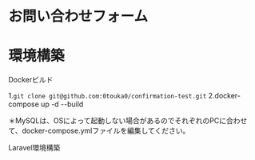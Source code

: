 # お問い合わせフォーム

# 環境構築
Dockerビルド

1.`git clone git@github.com:0touka0/confirmation-test.git`
2.docker-compose up -d --build

＊MySQLは、OSによって起動しない場合があるのでそれぞれのPCに合わせて、docker-compose.ymlファイルを編集してください。

Laravel環境構築


